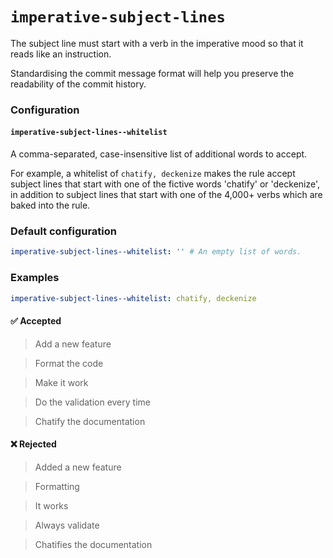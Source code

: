 # `imperative-subject-lines`

The subject line must start with a verb in the imperative mood so that it reads
like an instruction.

Standardising the commit message format will help you preserve the readability
of the commit history.

### Configuration
#### `imperative-subject-lines--whitelist`
A comma-separated, case-insensitive list of additional words to accept.

For example, a whitelist of `chatify, deckenize` makes the rule accept subject
lines that start with one of the fictive words 'chatify' or 'deckenize', in
addition to subject lines that start with one of the 4,000+ verbs which are
baked into the rule.

### Default configuration
```yaml
imperative-subject-lines--whitelist: '' # An empty list of words.
```

### Examples
```yaml
imperative-subject-lines--whitelist: chatify, deckenize
```

#### ✅ Accepted
> Add a new feature

> Format the code

> Make it work

> Do the validation every time

> Chatify the documentation

#### ❌ Rejected
> Added a new feature

> Formatting

> It works

> Always validate

> Chatifies the documentation
